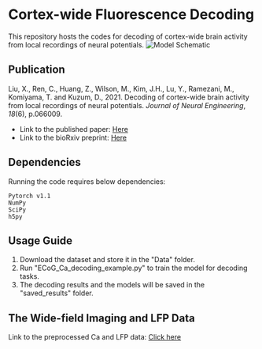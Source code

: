 # Cortex-wide Fluorescence Decoding
This repository hosts the codes for decoding of cortex-wide brain activity from local recordings of neural potentials.
![Model Schematic](https://user-images.githubusercontent.com/45840789/145486921-7911acbb-feb2-4566-a96e-a5f6f9a508b5.jpg)

## Publication
Liu, X., Ren, C., Huang, Z., Wilson, M., Kim, J.H., Lu, Y., Ramezani, M., Komiyama, T. and Kuzum, D., 2021. Decoding of cortex-wide brain activity from local recordings of neural potentials. _Journal of Neural Engineering_, _18_(6), p.066009.
- Link to the published paper: [Here](https://iopscience.iop.org/article/10.1088/1741-2552/ac33e7/meta)
- Link to the bioRxiv preprint: [Here](https://www.biorxiv.org/content/10.1101/2021.10.14.464468v1)
## Dependencies
Running the code requires below dependencies:
```
Pytorch v1.1
NumPy
SciPy
h5py
```

## Usage Guide
1. Download the dataset and store it in the "Data" folder.
2. Run "ECoG_Ca_decoding_example.py" to train the model for decoding tasks.
3. The decoding results and the models will be saved in the "saved_results" folder.
## The Wide-field Imaging and LFP Data
Link to the preprocessed Ca and LFP data: [Click here](https://drive.google.com/drive/folders/1OawL10NtduQSsP6Z8OMFPFtrz5fmwyOe?usp=sharing)
